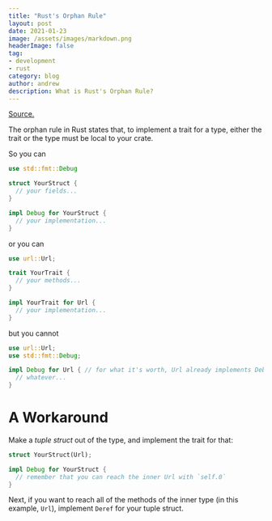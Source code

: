 ```yaml
---
title: "Rust's Orphan Rule"
layout: post
date: 2021-01-23
image: /assets/images/markdown.png
headerImage: false
tag:
- development
- rust
category: blog
author: andrew
description: What is Rust's Orphan Rule?
---
```


[Source.](https://doc.rust-lang.org/book/ch19-03-advanced-traits.html#using-the-newtype-pattern-to-implement-external-traits-on-external-types)

The orphan rule in Rust states that, to implement a trait for a type, either the trait or the type must be local to
your crate.

So you can
```rust
use std::fmt::Debug

struct YourStruct {
  // your fields...
}

impl Debug for YourStruct {
  // your implementation...
}
```
or you can
```rust
use url::Url;

trait YourTrait {
  // your methods...
}

impl YourTrait for Url {
  // your implementation...
}
```
but you cannot
```rust
use url::Url;
use std::fmt::Debug;

impl Debug for Url { // for what it's worth, Url already implements Debug
  // whatever...
}
```

# A Workaround
Make a _tuple struct_ out of the type, and implement the trait for that:
```rust
struct YourStruct(Url);

impl Debug for YourStruct {
  // remember that you can reach the inner Url with `self.0`
}
```
Next, if you want to reach all of the methods of the inner type (in this example, `Url`), implement `Deref` for your
tuple struct.
